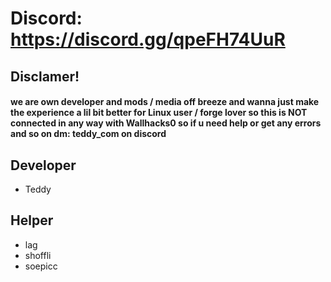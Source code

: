 # Discord: https://discord.gg/qpeFH74UuR

## Disclamer!
#### we are own developer and mods / media off breeze and wanna just make the experience a lil bit better for Linux user / forge lover so this is NOT connected in any way with Wallhacks0 so if u need help or get any errors and so on dm: teddy_com on discord

## Developer 
- Teddy
  
## Helper
- lag
- shoffli
- soepicc
